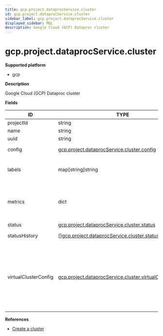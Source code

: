 ```yaml
---
title: gcp.project.dataprocService.cluster
id: gcp.project.dataprocService.cluster
sidebar_label: gcp.project.dataprocService.cluster
displayed_sidebar: MQL
description: Google Cloud (GCP) Dataproc cluster
---
```


# gcp.project.dataprocService.cluster

**Supported platform**

- gcp

**Description**

Google Cloud (GCP) Dataproc cluster

**Fields**

| ID                   | TYPE                                                                                                                    | DESCRIPTION                                                                                                                  |
| -------------------- | ----------------------------------------------------------------------------------------------------------------------- | ---------------------------------------------------------------------------------------------------------------------------- |
| projectId            | string                                                                                                                  | Project ID                                                                                                                   |
| name                 | string                                                                                                                  | Cluster name                                                                                                                 |
| uuid                 | string                                                                                                                  | Cluster UUID                                                                                                                 |
| config               | [gcp.project.dataprocService.cluster.config](gcp.project.dataprocservice.cluster.config.md)                             | Cluster configuration                                                                                                        |
| labels               | map[string]string                                                                                                       | Labels associated with the cluster                                                                                           |
| metrics              | dict                                                                                                                    | Contains cluster daemon metrics such as HDF and YARN stats                                                                   |
| status               | [gcp.project.dataprocService.cluster.status](gcp.project.dataprocservice.cluster.status.md)                             | Cluster status                                                                                                               |
| statusHistory        | &#91;&#93;[gcp.project.dataprocService.cluster.status](gcp.project.dataprocservice.cluster.status.md)                   | Previous cluster status                                                                                                      |
| virtualClusterConfig | [gcp.project.dataprocService.cluster.virtualClusterConfig](gcp.project.dataprocservice.cluster.virtualclusterconfig.md) | Virtual cluster config used when creating a Dataproc cluster that does not directly control the underlying compute resources |

**References**

- [Create a cluster](https://cloud.google.com/dataproc/docs/guides/create-cluster)
